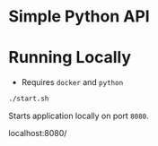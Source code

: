 # Simple Python API


# Running Locally

- Requires `docker` and `python`

```sh
./start.sh
```

Starts application locally on port `8080`.

localhost:8080/